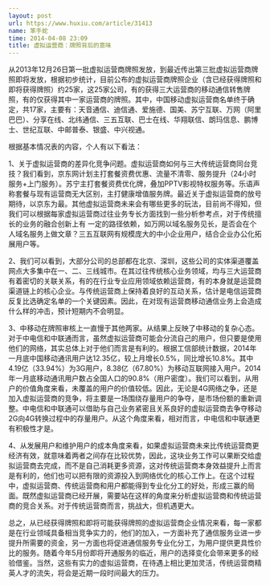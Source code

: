 ```yaml
---
layout: post
url: https://www.huxiu.com/article/31413
name: 笨手蛇
time: 2014-04-08 23:09
title: 虚拟运营商：牌照背后的意味
---
```

从2013年12月26日第一批虚拟运营商牌照发放，到最近传出第三批虚拟运营商牌照即将发放，根据初步统计，目前公布的虚拟运营商牌照企业（含已经获得牌照和即将获得牌照）约25家，这25家公司，有的获得三大运营商的移动通信转售牌照，有的仅获得其中一家运营商的牌照。其中，中国移动虚拟运营商名单终于确定，共17家，主要有：天音通信、迪信通、爱施德、国美、苏宁互联、万网（阿里巴巴）、分享在线、北纬通信、三五互联、巴士在线、华翔联信、朗玛信息、鹏博士、世纪互联、中邮普泰、银盛、中兴视通。

根据基本情况表的内容，个人有以下看法：

1、关于虚拟运营商的差异化竞争问题。虚拟运营商如何与三大传统运营商同台竞技？我们看到，京东网计划主打套餐资费优惠、流量不清零、服务提升（24小时服务+上门服务）。苏宁主打套餐资费优化牌，叠加PPTV影视特权服务等。乐语声称套餐与现有运营商无大区别，主打健康增值服务牌。最近关于虚拟运营商的放号期待，以京东为最。其他虚拟运营商未来会有哪些更多的玩法，目前尚不得知，但我们可以根据每家虚拟运营商过往业务专长方面找到一些分析参考点，对于传统擅长的业务的融合创新上有 一定的路径依赖，如万网以域名服务见长，是否会在个人域名服务上做文章？三五互联网有规模庞大的中小企业用户，结合企业办公化拓展用户等。

2、我们可以看到，大部分公司的总部都在北京、深圳，这些公司的实体渠道覆盖网点大多集中在一、二、三线城市。在其过往传统核心业务领域，均与三大运营商有着密切的关联关系，有的在行业专业应用领域依赖运营商，有的本身就是运营商渠道链上的核心企业。与传统运营商上保持着良好的互动关系，估计是电信运营商反复比选确定名单的一个关键因素。因此，在对现有运营商移动通信业务上会造成什么样的冲击，预计短期内不会明显。

3、中移动在牌照审核上一直慢于其他两家。从结果上反映了中移动的复杂心态。对于中电信和中联通而言，虽然虚拟运营商可能会分流自己的用户，但只要是使用他们的网络，其实总体上对于他们而言是有利的。根据工信部统计数据，2014年一月底中国移动通讯用户达12.35亿，较上月增长0.5%，同比增长10.8%。其中4.19亿（33.94%）为3G用户，8.38亿（67.80%）为移动互联网接入用户。2014年一月底移动通讯用户数占全国人口的90.8%（用户密度）。我们可以看到，从用户的价值角度来看，未覆盖的用户的价值较低。因此，无论是4G网络之争，还是加入虚拟运营商的竞争，将主要是一场围绕存量用户的争夺，是市场份额的重新调整。中电信和中联通可以借助与自己业务紧密且关系良好的虚拟运营商去争夺移动2G向4G转换过程中的存量用户。从这个角度来看，相对而言，中电信和中联通更有积极性才是。

4、从发展用户和维护用户的成本角度来看，如果虚拟运营商未来比传统运营商更经济有效，就意味着两者之间存在比较优势，因此，这块业务工作可以果断交给虚拟运营商去完成，而不是自己消耗更多资源，这对传统运营商本身效益提升上而言是有利的，他们也可以把有限的资源投入到网络优化的核心工作上。在这个过程中，虚拟运营商、传统运营商和用户都能得到专业化分工的好处，形成三赢的局面。既然虚拟运营商已经开展，需要站在这样的角度来分析虚拟运营商和传统运营商的竞合关系。对于传统运营商而言，挑战大，但机遇更大。

总之，从已经获得牌照和即将可能获得牌照的虚拟运营商企业情况来看，每一家都是在行业领域具备相当竞争实力的，他们的加入，一方面补充了通信服务业进一步提升所需要的资金，另一方面也将促进通信服务专业化分工，为用户提供更具性价比的服务。随着今年5月份即将开通服务的临近，用户的选择变化会带来更多的经验借鉴。当然，这些有实力的虚拟运营商，在待遇上相比更加灵活，传统运营商精英人才的流失，将会是近期一段时间最大的压力。


